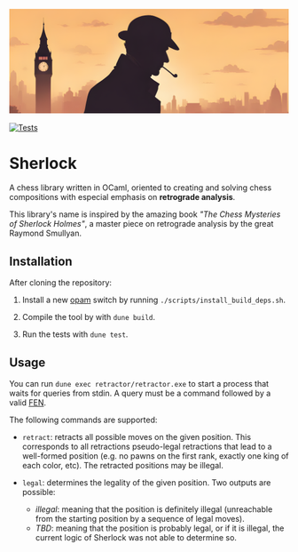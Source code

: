 ![Sherlock Holmes with City Background](/images/sherlock.png "Sherlock")


[![Tests](https://github.com/miguel-ambrona/sherlock/actions/workflows/ci.yml/badge.svg)](https://github.com/miguel-ambrona/sherlock/actions/workflows/ci.yml)

# Sherlock

A chess library written in OCaml, oriented to creating and solving chess
compositions with especial emphasis on **retrograde analysis**.

This library's name is inspired by the amazing book *"The Chess Mysteries
of Sherlock Holmes"*, a master piece on retrograde analysis by the great
Raymond Smullyan.

## Installation

After cloning the repository:

1. Install a new [opam](https://opam.ocaml.org/) switch by running
`./scripts/install_build_deps.sh`.

2. Compile the tool by with `dune build`.

3. Run the tests with `dune test`.

## Usage

You can run `dune exec retractor/retractor.exe` to start a process that
waits for queries from stdin. A query must be a command followed by a valid
[FEN](https://en.wikipedia.org/wiki/Forsyth%E2%80%93Edwards_Notation).

The following commands are supported:

 - `retract`: retracts all possible moves on the given position.
 This corresponds to all retractions pseudo-legal retractions that lead
 to a well-formed position (e.g. no pawns on the first rank, exactly one
 king of each color, etc). The retracted positions may be illegal.

 - `legal`: determines the legality of the given position. Two outputs
 are possible:
   - *illegal*: meaning that the position is definitely illegal
   (unreachable from the starting position by a sequence of legal moves).
   - *TBD*: meaning that the position is probably legal, or if it is
   illegal, the current logic of Sherlock was not able to determine so.

